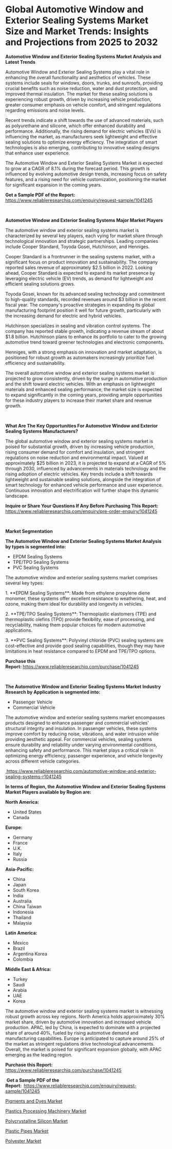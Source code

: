 <p><h1>Global Automotive Window and Exterior Sealing Systems Market Size and Market Trends: Insights and Projections from 2025 to 2032</h1></p><p><strong>Automotive Window and Exterior Sealing Systems Market Analysis and Latest Trends</strong></p>
<p><p>Automotive Window and Exterior Sealing Systems play a vital role in enhancing the overall functionality and aesthetics of vehicles. These systems include seals for windows, doors, trunks, and sunroofs, providing crucial benefits such as noise reduction, water and dust protection, and improved thermal insulation. The market for these sealing solutions is experiencing robust growth, driven by increasing vehicle production, greater consumer emphasis on vehicle comfort, and stringent regulations regarding emissions and noise levels.</p><p>Recent trends indicate a shift towards the use of advanced materials, such as polyurethane and silicone, which offer enhanced durability and performance. Additionally, the rising demand for electric vehicles (EVs) is influencing the market, as manufacturers seek lightweight and effective sealing solutions to optimize energy efficiency. The integration of smart technologies is also emerging, contributing to innovative sealing designs that enhance user experience.</p><p>The Automotive Window and Exterior Sealing Systems Market is expected to grow at a CAGR of 8.1% during the forecast period. This growth is influenced by evolving automotive design trends, increasing focus on safety features, and a rising need for vehicle customization, positioning the market for significant expansion in the coming years.</p></p>
<p><strong>Get a Sample PDF of the Report:&nbsp;</strong> <a href="https://www.reliableresearchiq.com/enquiry/request-sample/1041245?utm_campaign=104&utm_medium=2&utm_source=Github&utm_content=ia&utm_term=31032025&utm_id=automotive-window-and-exterior-sealing-systems">https://www.reliableresearchiq.com/enquiry/request-sample/1041245</a></p>
<p>&nbsp;</p>
<p><strong>Automotive Window and Exterior Sealing Systems Major Market Players</strong></p>
<p><p>The automotive window and exterior sealing systems market is characterized by several key players, each vying for market share through technological innovation and strategic partnerships. Leading companies include Cooper Standard, Toyoda Gosei, Hutchinson, and Henniges.</p><p>Cooper Standard is a frontrunner in the sealing systems market, with a significant focus on product innovation and sustainability. The company reported sales revenue of approximately $2.5 billion in 2022. Looking ahead, Cooper Standard is expected to expand its market presence by leveraging electric vehicle (EV) trends, as demand for lightweight and efficient sealing solutions grows.</p><p>Toyoda Gosei, known for its advanced sealing technology and commitment to high-quality standards, recorded revenues around $3 billion in the recent fiscal year. The company's proactive strategies in expanding its global manufacturing footprint position it well for future growth, particularly with the increasing demand for electric and hybrid vehicles.</p><p>Hutchinson specializes in sealing and vibration control systems. The company has reported stable growth, indicating a revenue stream of about $1.8 billion. Hutchinson plans to enhance its portfolio to cater to the growing automotive trend toward greener technologies and electronic components.</p><p>Henniges, with a strong emphasis on innovation and market adaptation, is positioned for robust growth as automakers increasingly prioritize fuel efficiency and sustainability.</p><p>The overall automotive window and exterior sealing systems market is projected to grow consistently, driven by the surge in automotive production and the shift toward electric vehicles. With an emphasis on lightweight materials and enhanced sealing performance, the market size is expected to expand significantly in the coming years, providing ample opportunities for these industry players to increase their market share and revenue growth.</p></p>
<p>&nbsp;</p>
<p><strong>What Are The Key Opportunities For Automotive Window and Exterior Sealing Systems Manufacturers?</strong></p>
<p><p>The global automotive window and exterior sealing systems market is poised for substantial growth, driven by increasing vehicle production, rising consumer demand for comfort and insulation, and stringent regulations on noise reduction and environmental impact. Valued at approximately $25 billion in 2023, it is projected to expand at a CAGR of 5% through 2030, influenced by advancements in materials technology and the rising adoption of electric vehicles. Key trends include a shift towards lightweight and sustainable sealing solutions, alongside the integration of smart technology for enhanced vehicle performance and user experience. Continuous innovation and electrification will further shape this dynamic landscape.</p></p>
<p><strong>Inquire or Share Your Questions If Any Before Purchasing This Report:</strong> <a href="https://www.reliableresearchiq.com/enquiry/pre-order-enquiry/1041245?utm_campaign=104&utm_medium=2&utm_source=Github&utm_content=ia&utm_term=31032025&utm_id=automotive-window-and-exterior-sealing-systems">https://www.reliableresearchiq.com/enquiry/pre-order-enquiry/1041245</a></p>
<p>&nbsp;</p>
<p><strong>Market Segmentation</strong></p>
<p><strong>The Automotive Window and Exterior Sealing Systems Market Analysis by types is segmented into:</strong></p>
<p><ul><li>EPDM Sealing Systems</li><li>TPE/TPO Sealing Systems</li><li>PVC Sealing Systems</li></ul></p>
<p><p>The automotive window and exterior sealing systems market comprises several key types: </p><p>1. **EPDM Sealing Systems**: Made from ethylene propylene diene monomer, these systems offer excellent resistance to weathering, heat, and ozone, making them ideal for durability and longevity in vehicles.</p><p>2. **TPE/TPO Sealing Systems**: Thermoplastic elastomers (TPE) and thermoplastic olefins (TPO) provide flexibility, ease of processing, and recyclability, making them popular choices for modern automotive applications.</p><p>3. **PVC Sealing Systems**: Polyvinyl chloride (PVC) sealing systems are cost-effective and provide good sealing capabilities, though they may have limitations in heat resistance compared to EPDM and TPE/TPO options.</p></p>
<p><strong>Purchase this Report:&nbsp;</strong><a href="https://www.reliableresearchiq.com/purchase/1041245?utm_campaign=104&utm_medium=2&utm_source=Github&utm_content=ia&utm_term=31032025&utm_id=automotive-window-and-exterior-sealing-systems">https://www.reliableresearchiq.com/purchase/1041245</a></p>
<p>&nbsp;</p>
<p><strong>The Automotive Window and Exterior Sealing Systems Market Industry Research by Application is segmented into:</strong></p>
<p><ul><li>Passenger Vehicle</li><li>Commercial Vehicle</li></ul></p>
<p><p>The automotive window and exterior sealing systems market encompasses products designed to enhance passenger and commercial vehicles' structural integrity and insulation. In passenger vehicles, these systems improve comfort by reducing noise, vibrations, and water intrusion while providing aesthetic appeal. For commercial vehicles, sealing systems ensure durability and reliability under varying environmental conditions, enhancing safety and performance. This market plays a critical role in optimizing energy efficiency, passenger experience, and vehicle longevity across different vehicle categories.</p></p>
<p><a href="https://www.reliableresearchiq.com/automotive-window-and-exterior-sealing-systems-r1041245?utm_campaign=104&utm_medium=2&utm_source=Github&utm_content=ia&utm_term=31032025&utm_id=automotive-window-and-exterior-sealing-systems">&nbsp;https://www.reliableresearchiq.com/automotive-window-and-exterior-sealing-systems-r1041245</a></p>
<p><strong>In terms of Region, the Automotive Window and Exterior Sealing Systems Market Players available by Region are:</strong></p>
<p>
    <p> <strong> North America: </strong>
        <ul>
            <li>United States</li>
            <li>Canada</li>
        </ul>
        </p> 
    <p> <strong> Europe: </strong>
        <ul>
            <li>Germany</li>
            <li>France</li>
            <li>U.K.</li>
            <li>Italy</li>
            <li>Russia</li>
        </ul>
        </p> 
    <p> <strong> Asia-Pacific: </strong>
        <ul>
            <li>China</li>
            <li>Japan</li>
            <li>South Korea</li>
            <li>India</li>
            <li>Australia</li>
            <li>China Taiwan</li>
            <li>Indonesia</li>
            <li>Thailand</li>
            <li>Malaysia</li>
        </ul>
        </p> 
    <p> <strong> Latin America: </strong>
        <ul>
            <li>Mexico</li>
            <li>Brazil</li>
            <li>Argentina Korea</li>
            <li>Colombia</li>
        </ul>
        </p> 
    <p> <strong> Middle East & Africa: </strong>
        <ul>
            <li>Turkey</li>
            <li>Saudi</li>
            <li>Arabia</li>
            <li>UAE</li>
            <li>Korea</li>
        </ul>
    </p>
    </p>
<p><p>The automotive window and exterior sealing systems market is witnessing robust growth across key regions. North America holds approximately 30% market share, driven by automotive innovation and increased vehicle production. APAC, led by China, is expected to dominate with a projected share of around 40%, fueled by rising automotive demand and manufacturing capabilities. Europe is anticipated to capture around 25% of the market as stringent regulations drive technological advancements. Overall, the market is poised for significant expansion globally, with APAC emerging as the leading region.</p></p>
<p><strong>Purchase this Report: </strong><a href="https://www.reliableresearchiq.com/purchase/1041245?utm_campaign=104&utm_medium=2&utm_source=Github&utm_content=ia&utm_term=31032025&utm_id=automotive-window-and-exterior-sealing-systems">https://www.reliableresearchiq.com/purchase/1041245</a></p>
<p>&nbsp;<strong>Get a Sample PDF of the Report:&nbsp;&nbsp;</strong><a href="https://www.reliableresearchiq.com/enquiry/request-sample/1041245?utm_campaign=104&utm_medium=2&utm_source=Github&utm_content=ia&utm_term=31032025&utm_id=automotive-window-and-exterior-sealing-systems">https://www.reliableresearchiq.com/enquiry/request-sample/1041245</a></p>
<p><strong></strong></p>
<p><p><a href="https://github.com/cavushjla/Market-Research-Report-List-1/blob/main/pigments-and-dyes-market.md?utm_campaign=104&utm_medium=2&utm_source=Github&utm_content=ia&utm_term=31032025&utm_id=automotive-window-and-exterior-sealing-systems">Pigments and Dyes Market</a></p><p><a href="https://github.com/kleyderoomes/Market-Research-Report-List-1/blob/main/plastics-processing-machinery-market.md?utm_campaign=104&utm_medium=2&utm_source=Github&utm_content=ia&utm_term=31032025&utm_id=automotive-window-and-exterior-sealing-systems">Plastics Processing Machinery Market</a></p><p><a href="https://github.com/hoppeellia6b/Market-Research-Report-List-1/blob/main/polycrystalline-silicon-market.md?utm_campaign=104&utm_medium=2&utm_source=Github&utm_content=ia&utm_term=31032025&utm_id=automotive-window-and-exterior-sealing-systems">Polycrystalline Silicon Market</a></p><p><a href="https://github.com/evraltandre36/Market-Research-Report-List-1/blob/main/plastic-pipes-market.md?utm_campaign=104&utm_medium=2&utm_source=Github&utm_content=ia&utm_term=31032025&utm_id=automotive-window-and-exterior-sealing-systems">Plastic Pipes Market</a></p><p><a href="https://github.com/nedzazollo74/Market-Research-Report-List-1/blob/main/polyester-market.md?utm_campaign=104&utm_medium=2&utm_source=Github&utm_content=ia&utm_term=31032025&utm_id=automotive-window-and-exterior-sealing-systems">Polyester Market</a></p></p>